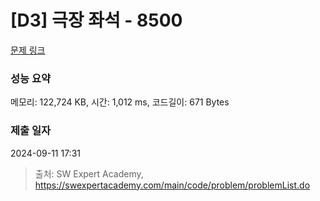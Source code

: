 # [D3] 극장 좌석 - 8500 

[문제 링크](https://swexpertacademy.com/main/code/problem/problemDetail.do?contestProbId=AWz5yIfq74QDFARQ) 

### 성능 요약

메모리: 122,724 KB, 시간: 1,012 ms, 코드길이: 671 Bytes

### 제출 일자

2024-09-11 17:31



> 출처: SW Expert Academy, https://swexpertacademy.com/main/code/problem/problemList.do